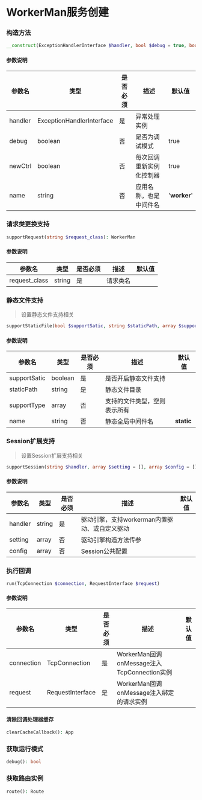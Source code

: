 # WorkerMan服务创建

### 构造方法

```php
__construct(ExceptionHandlerInterface $handler, bool $debug = true, bool $newCtrl = true, string $name = '__worker__')
```

#### 参数说明

| 参数名 | 类型 | 是否必须 | 描述 | 默认值 |
| ------------ | ------------ | ------------ | ------------ | ------------ |
| handler | ExceptionHandlerInterface | 是 | 异常处理实例 |  |
| debug | boolean | 否 | 是否为调试模式 | true |
| newCtrl | boolean | 否 | 每次回调重新实例化控制器 | true |
| name | string | 否 | 应用名称，也是中间件名 | '__worker__' |


### 请求类更换支持

```php
supportRequest(string $request_class): WorkerMan
```

#### 参数说明

| 参数名 | 类型 | 是否必须 | 描述 | 默认值 |
| ------------ | ------------ | ------------ | ------------ | ------------ |
| request_class | string | 是 | 请求类名 |  |


### 静态文件支持

> 设置静态文件支持相关

```php
supportStaticFile(bool $supportSatic, string $staticPath, array $supportType = [], string $name = '__static__'): WorkerMan
```

#### 参数说明

| 参数名 | 类型 | 是否必须 | 描述 | 默认值 |
| ------------ | ------------ | ------------ | ------------ | ------------ |
| supportSatic | boolean | 是  | 是否开启静态文件支持 |  |
| staticPath | string | 是  | 静态文件目录 |  |
| supportType | array | 否 | 支持的文件类型，空则表示所有 |  |
| name | string | 否 | 静态全局中间件名 | __static__ |


### Session扩展支持

> 设置Session扩展支持相关

```php
supportSession(string $handler, array $setting = [], array $config = []): WorkerMan
```

#### 参数说明

| 参数名 | 类型 | 是否必须 | 描述 | 默认值 |
| ------------ | ------------ | ------------ | ------------ | ------------ |
| handler | string | 是  | 驱动引擎，支持workerman内置驱动、或自定义驱动 |  |
| setting | array | 否 | 驱动引擎构造方法传参 |  |
| config | array | 否 | Session公共配置 |  |


### 执行回调

```php
run(TcpConnection $connection, RequestInterface $request)
```

#### 参数说明

| 参数名 | 类型 | 是否必须 | 描述 | 默认值 |
| ------------ | ------------ | ------------ | ------------ | ------------ |
| connection | TcpConnection | 是  | WorkerMan回调onMessage注入TcpConnection实例 |  |
| request | RequestInterface | 是 | WorkerMan回调onMessage注入绑定的请求实例  |  |


#### 清除回调处理器缓存

```php
clearCacheCallback(): App
```


### 获取运行模式

```php
debug(): bool
```


### 获取路由实例

```php
route(): Route
```



